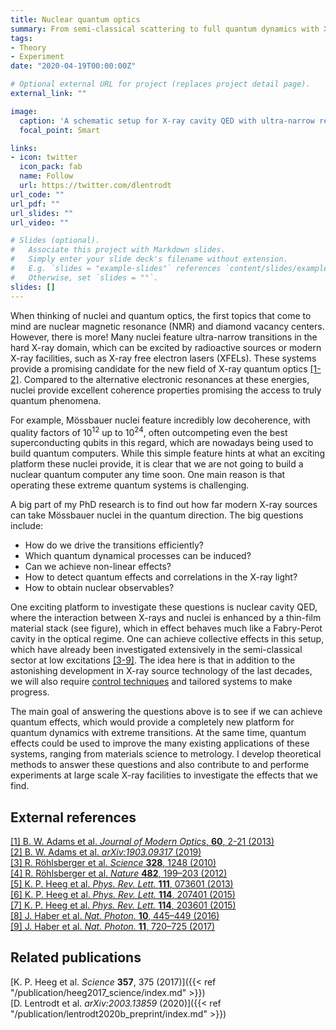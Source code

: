 ```yaml
---
title: Nuclear quantum optics
summary: From semi-classical scattering to full quantum dynamics with X-rays, Mössbauer nuclei and thin-film cavities.
tags:
- Theory
- Experiment
date: "2020-04-19T00:00:00Z"

# Optional external URL for project (replaces project detail page).
external_link: ""

image:
  caption: 'A schematic setup for X-ray cavity QED with ultra-narrow resonances. Image from [**our preprint**](/publication/lentrodt2020b_preprint).'
  focal_point: Smart

links:
- icon: twitter
  icon_pack: fab
  name: Follow
  url: https://twitter.com/dlentrodt
url_code: ""
url_pdf: ""
url_slides: ""
url_video: ""

# Slides (optional).
#   Associate this project with Markdown slides.
#   Simply enter your slide deck's filename without extension.
#   E.g. `slides = "example-slides"` references `content/slides/example-slides.md`.
#   Otherwise, set `slides = ""`.
slides: []
---
```


When thinking of nuclei and quantum optics, the first topics that come to mind are nuclear magnetic resonance (NMR) and diamond vacancy centers. However, there is more!
Many nuclei feature ultra-narrow transitions in the hard X-ray domain, which can be excited by radioactive sources or modern X-ray facilities, such as X-ray free electron lasers (XFELs).
These systems provide a promising candidate for the new field of X-ray quantum optics [[1-2]](#external-references). Compared to the alternative electronic resonances at these energies, nuclei provide excellent coherence properties promising the access to truly quantum phenomena.

For example, Mössbauer nuclei feature incredibly low decoherence, with quality factors of 10<sup>12</sup> up to 10<sup>24</sup>, often outcompeting even the best superconducting qubits in this regard, which are nowadays being used to build quantum computers. While this simple feature hints at what an exciting platform these nuclei provide, it is clear that we are not going to build a nuclear quantum computer any time soon. One main reason is that operating these extreme quantum systems is challenging.

A big part of my PhD research is to find out how far modern X-ray sources can take Mössbauer nuclei in the quantum direction. The big questions include:
- How do we drive the transitions efficiently?
- Which quantum dynamical processes can be induced?
- Can we achieve non-linear effects?
- How to detect quantum effects and correlations in the X-ray light?
- How to obtain nuclear observables?

One exciting platform to investigate these questions is nuclear cavity QED, where the interaction between X-rays and nuclei is enhanced by a thin-film material stack (see figure), which in effect behaves much like a Fabry-Perot cavity in the optical regime. One can achieve collective effects in this setup, which have already been investigated extensively in the semi-classical sector at low excitations [[3-9]](#external-references). The idea here is that in addition to the astonishing development in X-ray source technology of the last decades, we will also require [control techniques](/project/coherentcontrol) and tailored systems to make progress.

The main goal of answering the questions above is to see if we can achieve quantum effects, which would provide a completely new platform for quantum dynamics with extreme transitions. At the same time, quantum effects could be used to improve the many existing applications of these systems, ranging from materials science to metrology. I develop theoretical methods to answer these questions and also contribute to and performe experiments at large scale X-ray facilities to investigate the effects that we find.

External references
-------------------
[[1] B. W. Adams et al. *Journal of Modern Optics*, **60**, 2-21 (2013)](https://doi.org/10.1080/09500340.2012.752113)  
[[2] B. W. Adams et al. *arXiv:1903.09317* (2019)](https://arxiv.org/abs/1903.09317)  
[[3] R. Röhlsberger et al. *Science* **328**, 1248 (2010)](https://doi.org/10.1126/science.1187770 )  
[[4] R. Röhlsberger et al. *Nature* **482**, 199–203 (2012)](https://doi.org/10.1038/nature10741)  
[[5] K. P. Heeg et al. *Phys. Rev. Lett.* **111**, 073601 (2013)](https://doi.org/10.1103/PhysRevLett.111.073601)  
[[6] K. P. Heeg et al. *Phys. Rev. Lett.* **114**, 207401 (2015)](https://doi.org/10.1103/PhysRevLett.114.207401)  
[[7] K. P. Heeg et al. *Phys. Rev. Lett.* **114**, 203601 (2015)](https://doi.org/10.1103/PhysRevLett.114.203601)  
[[8] J. Haber et al. *Nat. Photon.* **10**, 445–449 (2016)](https://doi.org/10.1038/nphoton.2016.77)  
[[9] J. Haber et al. *Nat. Photon.* **11**, 720–725 (2017)](https://doi.org/10.1038/s41566-017-0013-3)  

Related publications
--------------------

[K. P. Heeg et al. *Science* **357**, 375 (2017)]({{< ref "/publication/heeg2017_science/index.md" >}})  
[D. Lentrodt et al. *arXiv:2003.13859* (2020)]({{< ref "/publication/lentrodt2020b_preprint/index.md" >}})

